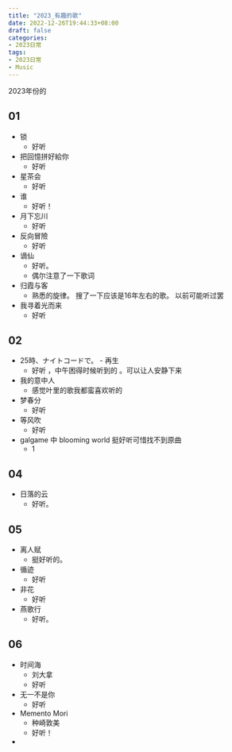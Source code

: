 ```yaml
---
title: "2023_有趣的歌"
date: 2022-12-26T19:44:33+08:00
draft: false
categories:
- 2023日常
tags:
- 2023日常
- Music
---
```


2023年份的

## 01

- 锁
	- 好听
- 把回憶拼好給你
	- 好听
-  星茶会
	- 好听
- 谁
	- 好听！
- 月下忘川
	- 好听
- 反向冒險
	- 好听
- 谪仙
	- 好听。
	- 偶尔注意了一下歌词
- 归霞与客
	- 熟悉的旋律。 搜了一下应该是16年左右的歌。 以前可能听过罢
- 我寻着光而来
	- 好听


## 02

- 25時、ナイトコードで。 - 再生
	- 好听 ，中午困得时候听到的 。可以让人安静下来
- 我的意中人
	- 感觉叶里的歌我都蛮喜欢听的
-  梦春分
	- 好听
- 等风吹
	- 好听
- galgame 中 blooming world 挺好听可惜找不到原曲
	- 1

## 04

- 日落的云
	- 好听。

## 05

- 离人赋
	- 挺好听的。
- 循迹
	- 好听
- 非花
	- 好听
- 燕歌行
	- 好听。

## 06

- 时间海
	- 刘大拿
	- 好听
- 无一不是你
	- 好听
- Memento Mori
	- 种崎敦美
	- 好听！
- 